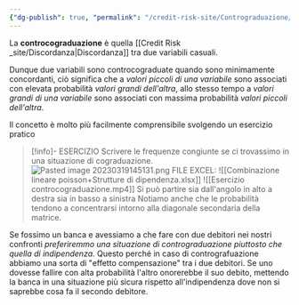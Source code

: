 ```yaml
---
{"dg-publish": true, "permalink": "/credit-risk-site/Contrograduazione/"}
---
```






La **controcograduazione**  è quella [[Credit Risk _site/Discordanza\|Discordanza]] tra due variabili casuali.

Dunque due variabili sono controcograduate quando sono minimamente concordanti, ciò significa che a *valori piccoli di una variabile* sono associati con elevata probabilità *valori grandi dell'altra*, allo stesso tempo a *valori grandi di una variabile* sono associati con massima probabilità *valori piccoli dell'altra*.

Il concetto è molto più facilmente comprensibile svolgendo un esercizio pratico

> [!info]- ESERCIZIO
> Scrivere le frequenze congiunte se ci trovassimo in una situazione di cograduazione.
> ![Pasted image 20230319145131.png](/img/user/Credit%20Risk%20_site/allegati/Pasted%20image%2020230319145131.png)
> FILE EXCEL: ![[Combinazione lineare poisson+Strutture di dipendenza.xlsx]]
> ![[Esercizio controcograduazione.mp4]]
> Si può partire sia dall'angolo in alto a destra sia in basso a sinistra
> Notiamo anche che le probabilità tendono a concentrarsi intorno alla diagonale secondaria della matrice.

Se fossimo un banca e avessiamo a che fare con due debitori nei nostri confronti *preferiremmo una situazione di contrograduazione piuttosto che quella di  indipendenza*.
Questo perché in caso di contrografuazione abbiamo una sorta di "effetto compensazione" tra i due debitori.
Se uno dovesse fallire con alta probabilità l'altro onorerebbe il suo debito, mettendo la banca in una situazione più sicura rispetto all'indipendenza dove non si saprebbe cosa fa il secondo debitore.
